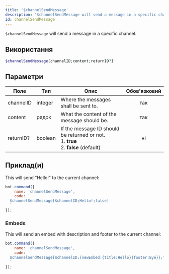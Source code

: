 ```yaml
---
title: '$channelSendMessage'
description: '$channelSendMessage will send a message in a specific channel.'
id: channelSendMessage
---
```


`$channelSendMessage` will send a message in a specific channel.

## Використання

```php
$channelSendMessage[channelID;content;returnID?]
```

## Параметри

| Поле      | Тип     | Опис                                                                                                      | Обов'язковий |
| --------- | ------- | --------------------------------------------------------------------------------------------------------- |:------------:|
| channelID | integer | Where the messages shall be sent to.                                                                      |     так      |
| content   | рядок   | What the content of the message should be.                                                                |     так      |
| returnID? | boolean | If the message ID should be returned or not. <br /> 1. **true** <br /> 2. **false** (default) |      ні      |

## Приклад(и)

This will send "Hello!" to the current channel:

```javascript
bot.command({
    name: 'channelSendMessage',
    code: `
  $channelSendMessage[$channelID;Hello!;false]
  `
});
```

### Embeds

This will send an embed with description and footer to the current channel:

```javascript
bot.command({
    name: 'channelSendMessage',
    code: `
  $channelSendMessage[$channelID;{newEmbed:{title:Hello}{footer:Bye}};false]
  `
});
```
